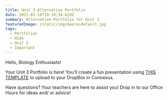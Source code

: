 ```yaml
---
title: Unit 3 Alternative Portfolio
date: 2021-03-18T19:10:34.629Z
summary: Alternative Portfolio for Unit 3
featuredImage: /static/img/maxresdefault.jpg
tags:
  - Portfolios
  - Hide
  - Unit 3
  - Important
---
```

Hello, Biology Enthusiasts!

Your Unit 3 Portfolio is here! You'll create a fun presentation using [THIS TEMPLATE](https://docs.google.com/presentation/d/1RVHmJaMo2KZpGQGaER-qvDUagkEtPEICU6B5zz33Yrc/edit?usp=sharing) to upload to your DropBox in Connexus. 

Have questions? Your teachers are here to assist you! Drop in to our Office Hours for ideas and/ or advice!